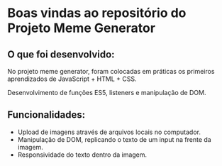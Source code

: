 # Boas vindas ao repositório do Projeto Meme Generator

## O que foi desenvolvido:

No projeto meme generator, foram colocadas em práticas os primeiros aprendizados de JavaScript + HTML + CSS.

Desenvolvimento de funções ES5, listeners e manipulação de DOM.

## Funcionalidades:

* Upload de imagens através de arquivos locais no computador.
* Manipulação de DOM, replicando o texto de um input na frente da imagem.
* Responsividade do texto dentro da imagem.
